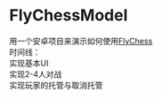 # FlyChessModel
用一个安卓项目来演示如何使用[FlyChess](https://github.com/AJJZDF/Flychess)  
时间线：  
实现基本UI  
实现2-4人对战  
实现玩家的托管与取消托管  

